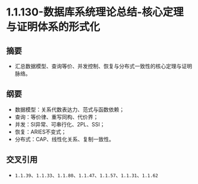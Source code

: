 ﻿# 1.1.130-数据库系统理论总结-核心定理与证明体系的形式化

## 摘要

- 汇总数据模型、查询等价、并发控制、恢复与分布式一致性的核心定理与证明脉络。

## 纲要

- 数据模型：关系代数表达力、范式与函数依赖；
- 查询：等价律、重写同构、代价界；
- 并发：SI异常、可串行化、2PL、SSI；
- 恢复：ARIES不变式；
- 分布式：CAP、线性化关系、复制一致性。

## 交叉引用

- `1.1.39`、`1.1.33`、`1.1.80`、`1.1.47`、`1.1.57`、`1.1.31`、`1.1.62`
